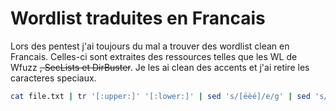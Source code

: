 # Wordlist traduites en Francais

Lors des pentest j'ai toujours du mal a trouver des wordlist clean en Francais. Celles-ci sont extraites des ressources telles que les WL de Wfuzz ~~, SecLists et DirBuster~~.
Je les ai clean des accents et j'ai retire les caracteres speciaux.


```bash
cat file.txt | tr '[:upper:]' '[:lower:]' | sed 's/[ëèé]/e/g' | sed 's/[àäâ]/a/g'| sed 's/[îï]/i/g'| cut -d \' -f 2 | grep -v '[[:punct:]]'| grep -v '[[:space:]]' | grep -v '[[:digit:]]' | sort -u 
```
